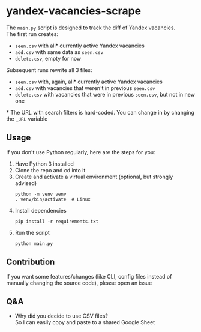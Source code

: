 # yandex-vacancies-scrape
The `main.py` script is designed to track the diff of Yandex vacancies.  
The first run creates: 
- `seen.csv` with all* currently active Yandex vacancies 
- `add.csv` with same data as `seen.csv`
- `delete.csv`, empty for now  

Subsequent runs rewrite all 3 files:
- `seen.csv` with, again, all* currently active Yandex vacancies 
- `add.csv` with vacancies that weren't in previous `seen.csv`
- `delete.csv` with vacancies that were in previous `seen.csv`, but not in new one

\* The URL with search filters is hard-coded. You can change in by changing the `_URL` variable

## Usage
If you don't use Python regularly, here are the steps for you:
1. Have Python 3 installed
2. Clone the repo and cd into it
3. Create and activate a virtual environment (optional, but strongly advised)
    ```shell
    python -m venv venv
    . venv/bin/activate  # Linux 
    ```
4. Install dependencies 
    ```shell
    pip install -r requirements.txt
    ```
5. Run the script
   ```shell
   python main.py
   ```
## Contribution
If you want some features/changes (like CLI, config files instead of manually changing the source code), 
please open an issue
## Q&A
- Why did you decide to use CSV files?  
    So I can easily copy and paste to a shared Google Sheet
